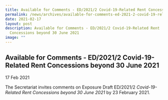 ```yaml
---
title: Available for Comments - ED/2021/2 Covid-19-Related Rent Concessions beyond 30 June 2021
permalink: /news/archives/available-for-comments-ed-2021-2-covid-19-related-rent-concessions-beyond-30-june-21/
date: 2021-02-17
layout: post
description: Available for Comments - ED/2021/2 Covid-19-Related Rent
  Concessions beyond 30 June 2021
image: ""
---
```

Available for Comments - ED/2021/2 Covid-19-Related Rent Concessions beyond 30 June 2021
----------------------------------------------------------------------------------------

17 Feb 2021

The Secretariat invites comments on Exposure Draft ED/2021/2 _Covid-19-Related Rent Concessions beyond 30 June 2021_ by 23 February 2021.